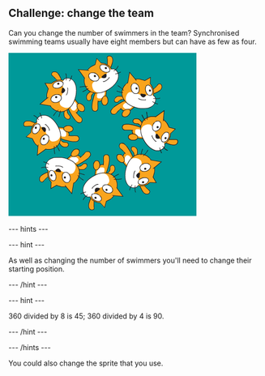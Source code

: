 ## Challenge: change the team

Can you change the number of swimmers in the team? Synchronised swimming teams usually have eight members but can have as few as four. 

![8 cat swimmers in the team](images/swim-eight.png)

--- hints ---

--- hint ---

As well as changing the number of swimmers you'll need to change their starting position. 

--- /hint ---

--- hint ---

360 divided by 8 is 45; 360 divided by 4 is 90.

--- /hint ---

--- /hints ---

You could also change the sprite that you use. 
